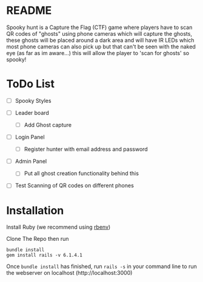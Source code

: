 # README
Spooky hunt is a Capture the Flag (CTF) game where players have to scan QR codes of "ghosts" using phone cameras which will capture the ghosts, these ghosts will be placed around a dark area and will have IR LEDs which most phone cameras can also pick up but that can't be seen with the naked eye (as far as im aware...) this will allow the player to 'scan for ghosts' so spooky!


# ToDo List

- [ ] Spooky Styles
- [ ] Leader board
    - [ ] Add Ghost capture
- [ ] Login Panel
    - [ ] Register hunter with email address and password
- [ ] Admin Panel
    - [ ] Put all ghost creation functionality behind this
- [ ] Test Scanning of QR codes on different phones
    


# Installation
Install Ruby (we recommend using [rbenv](https://github.com/rbenv/rbenv))

Clone The Repo then run 
```
bundle install
gem install rails -v 6.1.4.1

```

Once `bundle install` has finished, run `rails -s` in your command line to run the webserver on localhost  (http://localhost:3000)

